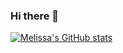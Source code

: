 ### Hi there 👋

<!--
**melissa-perez/melissa-perez** is a ✨ _special_ ✨ repository because its `README.md` (this file) appears on your GitHub profile.

Here are some ideas to get you started:

- 🔭 I’m currently working on ...
- 🌱 I’m currently learning ...
- 👯 I’m looking to collaborate on ...
- 🤔 I’m looking for help with ...
- 💬 Ask me about ...
- 📫 How to reach me: ...
- 😄 Pronouns: ...
- ⚡ Fun fact: ...
-->

[![Melissa's GitHub stats](https://github-readme-stats.vercel.app/api?username=melissa-perez&count_private=true&theme=tokyonight
)](https://github.com/melissa-perez/github-readme-stats)

